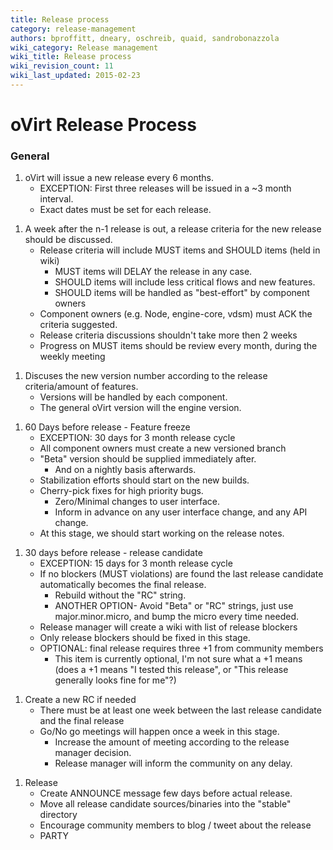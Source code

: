 ```yaml
---
title: Release process
category: release-management
authors: bproffitt, dneary, oschreib, quaid, sandrobonazzola
wiki_category: Release management
wiki_title: Release process
wiki_revision_count: 11
wiki_last_updated: 2015-02-23
---
```


# oVirt Release Process

### General

1.  oVirt will issue a new release every 6 months.
    -   EXCEPTION: First three releases will be issued in a ~3 month interval.
    -   Exact dates must be set for each release.

<!-- -->

1.  A week after the n-1 release is out, a release criteria for the new release should be discussed.
    -   Release criteria will include MUST items and SHOULD items (held in wiki)
        -   MUST items will DELAY the release in any case.
        -   SHOULD items will include less critical flows and new features.
        -   SHOULD items will be handled as "best-effort" by component owners
    -   Component owners (e.g. Node, engine-core, vdsm) must ACK the criteria suggested.
    -   Release criteria discussions shouldn't take more then 2 weeks
    -   Progress on MUST items should be review every month, during the weekly meeting

<!-- -->

1.  Discuses the new version number according to the release criteria/amount of features.
    -   Versions will be handled by each component.
    -   The general oVirt version will the engine version.

<!-- -->

1.  60 Days before release - Feature freeze
    -   EXCEPTION: 30 days for 3 month release cycle
    -   All component owners must create a new versioned branch
    -   "Beta" version should be supplied immediately after.
        -   And on a nightly basis afterwards.
    -   Stabilization efforts should start on the new builds.
    -   Cherry-pick fixes for high priority bugs.
        -   Zero/Minimal changes to user interface.
        -   Inform in advance on any user interface change, and any API change.
    -   At this stage, we should start working on the release notes.

<!-- -->

1.  30 days before release - release candidate
    -   EXCEPTION: 15 days for 3 month release cycle
    -   If no blockers (MUST violations) are found the last release candidate automatically becomes the final release.
        -   Rebuild without the "RC" string.
        -   ANOTHER OPTION- Avoid "Beta" or "RC" strings, just use major.minor.micro, and bump the micro every time needed.
    -   Release manager will create a wiki with list of release blockers
    -   Only release blockers should be fixed in this stage.
    -   OPTIONAL: final release requires three +1 from community members
        -   This item is currently optional, I'm not sure what a +1 means (does a +1 means "I tested this release", or "This release generally looks fine for me"?)

<!-- -->

1.  Create a new RC if needed
    -   There must be at least one week between the last release candidate and the final release
    -   Go/No go meetings will happen once a week in this stage.
        -   Increase the amount of meeting according to the release manager decision.
        -   Release manager will inform the community on any delay.

<!-- -->

1.  Release
    -   Create ANNOUNCE message few days before actual release.
    -   Move all release candidate sources/binaries into the "stable" directory
    -   Encourage community members to blog / tweet about the release
    -   PARTY
